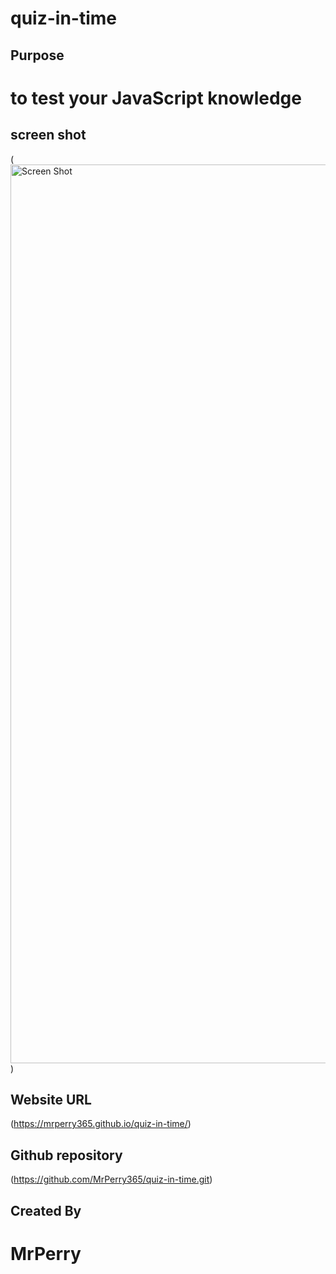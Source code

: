 # quiz-in-time

## Purpose
# to test your JavaScript knowledge

## screen shot

(<img width="1438" alt="Screen Shot" src="https://user-images.githubusercontent.com/96800921/160307054-725476cc-172f-46e2-a55c-258db5fd3c7e.png">)

## Website URL
(https://mrperry365.github.io/quiz-in-time/)
## Github repository
(https://github.com/MrPerry365/quiz-in-time.git)
## Created By
# MrPerry
